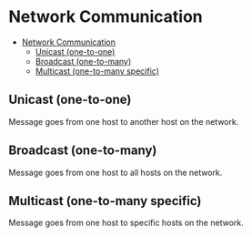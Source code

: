# Network Communication

- [Network Communication](#network-communication)
  - [Unicast (one-to-one)](#unicast-one-to-one)
  - [Broadcast (one-to-many)](#broadcast-one-to-many)
  - [Multicast (one-to-many specific)](#multicast-one-to-many-specific)

## Unicast (one-to-one)

Message goes from one host to another host on the network.

## Broadcast (one-to-many)

Message goes from one host to all hosts on the network.

## Multicast (one-to-many specific)

Message goes from one host to specific hosts on the network.
